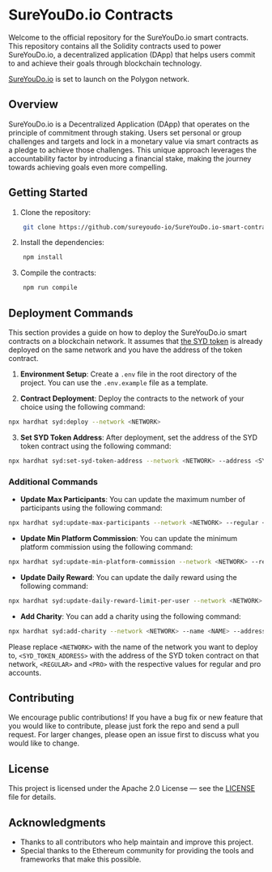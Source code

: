# SureYouDo.io Contracts

Welcome to the official repository for the SureYouDo.io smart contracts. This repository contains all the Solidity
contracts used to power SureYouDo.io, a decentralized application (DApp) that helps users commit to and achieve their
goals through blockchain technology.

[SureYouDo.io](https://sureyoudo.io) is set to launch on the Polygon network.

## Overview

SureYouDo.io is a Decentralized Application (DApp) that operates on the principle of commitment through staking. Users
set personal or group challenges and targets and lock in a monetary value via smart contracts as a pledge to achieve
those challenges. This unique approach leverages the accountability factor by introducing a financial stake, making the
journey towards achieving goals even more compelling.

## Getting Started

1. Clone the repository:

```bash
    git clone https://github.com/sureyoudo-io/SureYouDo.io-smart-contracts.git
```

2. Install the dependencies:

```bash
    npm install
```

3. Compile the contracts:

```bash
    npm run compile
```

## Deployment Commands

This section provides a guide on how to deploy the SureYouDo.io smart contracts on a blockchain network. It assumes that
[the SYD token](https://github.com/sureyoudo-io/SYD-OFT-LayerZero) is already deployed on the same network and you have
the address of the token contract.

1. **Environment Setup**: Create a `.env` file in the root directory of the project. You can use the `.env.example` file
   as a template.

2. **Contract Deployment**: Deploy the contracts to the network of your choice using the following command:

```bash
npx hardhat syd:deploy --network <NETWORK>
```

3. **Set SYD Token Address**: After deployment, set the address of the SYD token contract using the following command:

```bash
npx hardhat syd:set-syd-token-address --network <NETWORK> --address <SYD_TOKEN_ADDRESS>
```

### Additional Commands

- **Update Max Participants**: You can update the maximum number of participants using the following command:

```bash
npx hardhat syd:update-max-participants --network <NETWORK> --regular <REGULAR> --pro <PRO>
```

- **Update Min Platform Commission**: You can update the minimum platform commission using the following command:

```bash
npx hardhat syd:update-min-platform-commission --network <NETWORK> --regular <REGULAR> --pro <PRO>
```

- **Update Daily Reward**: You can update the daily reward using the following command:

```bash
npx hardhat syd:update-daily-reward-limit-per-user --network <NETWORK> --limit <LIMIT>
```

- **Add Charity**: You can add a charity using the following command:

```bash
npx hardhat syd:add-charity --network <NETWORK> --name <NAME> --address <ADDRESS>
```

Please replace `<NETWORK>` with the name of the network you want to deploy to, `<SYD_TOKEN_ADDRESS>` with the address of
the SYD token contract on that network, `<REGULAR>` and `<PRO>` with the respective values for regular and pro accounts.

## Contributing

We encourage public contributions! If you have a bug fix or new feature that you would like to contribute, please just
fork the repo and send a pull request. For larger changes, please open an issue first to discuss what you would like to
change.

## License

This project is licensed under the Apache 2.0 License — see the [LICENSE](LICENSE) file for details.

## Acknowledgments

- Thanks to all contributors who help maintain and improve this project.
- Special thanks to the Ethereum community for providing the tools and frameworks that make this possible.
